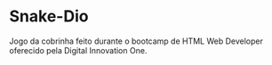 # Snake-Dio
Jogo da cobrinha feito durante o bootcamp de HTML Web Developer oferecido pela Digital Innovation One.
